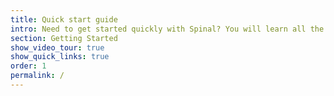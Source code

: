 ```yaml
---
title: Quick start guide
intro: Need to get started quickly with Spinal? You will learn all the basics in just minutes.
section: Getting Started
show_video_tour: true
show_quick_links: true
order: 1
permalink: /
---
```

